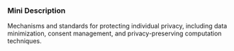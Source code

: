 ### Mini Description

Mechanisms and standards for protecting individual privacy, including data minimization, consent management, and privacy-preserving computation techniques.
